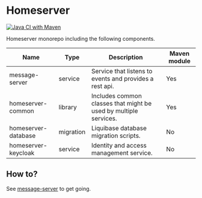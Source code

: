 # Homeserver

[![Java CI with Maven](https://github.com/JHNUL/home-server-apps/actions/workflows/main.yaml/badge.svg?branch=main&event=push)](https://github.com/JHNUL/home-server-apps/actions/workflows/main.yaml)

Homeserver monorepo including the following components.

| Name                | Type      | Description                                                      | Maven module |
|---------------------|-----------|------------------------------------------------------------------|--------------|
| message-server      | service   | Service that listens to events and provides a rest api.          | Yes          |
| homeserver-common   | library   | Includes common classes that might be used by multiple services. | Yes          |
| homeserver-database | migration | Liquibase database migration scripts.                            | No  |
| homeserver-keycloak | service   | Identity and access management service.                          | No  |

## How to?

See [message-server](./message-server/README.md) to get going.